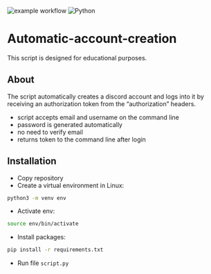 ![example workflow](https://github.com/Alex2218/test-task-EZ/actions/workflows/github-action.yaml/badge.svg)
![Python](https://img.shields.io/badge/Python-Yes-green)

# Automatic-account-creation
This script is designed for educational purposes.

## About
The script automatically creates a discord account and logs into it by receiving an authorization token from the “authorization” headers.
- script accepts email and username on the command line
- password is generated automatically
- no need to verify email
- returns token to the command line after login

## Installation
- Copy repository
- Create a virtual environment in Linux:
```bash
python3 -m venv env
```
- Activate env:
```bash
source env/bin/activate
```
- Install packages:
```bash
pip install -r requirements.txt
```
- Run file `script.py`